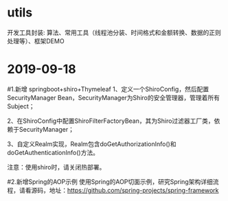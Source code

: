 # utils
开发工具封装:
算法、常用工具（线程池分装、时间格式和金额转换、数据的正则处理等）、框架DEMO

# 2019-09-18  
#1.新增 springboot+shiro+Thymeleaf
1、定义一个ShiroConfig，然后配置SecurityManager Bean，SecurityManager为Shiro的安全管理器，管理着所有Subject；
 
2、在ShiroConfig中配置ShiroFilterFactoryBean，其为Shiro过滤器工厂类，依赖于SecurityManager；
 
3、自定义Realm实现，Realm包含doGetAuthorizationInfo()和doGetAuthenticationInfo()方法。

注意：使用shiro时，请关闭热部署。

#2.新增Spring的AOP示例
使用Spring的AOP切面示例，研究Spring架构详细流程，请看源码，地址：https://github.com/spring-projects/spring-framework

